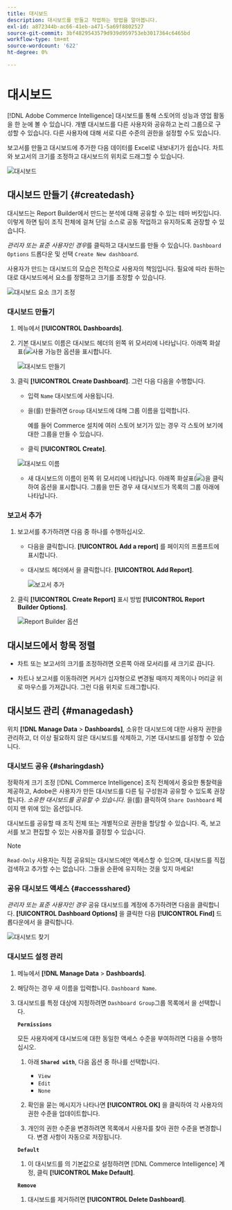 ```yaml
---
title: 대시보드
description: 대시보드를 만들고 작업하는 방법을 알아봅니다.
exl-id: a872344b-ac66-41eb-a471-5a69f8802527
source-git-commit: 3bf4829543579d939d959753eb3017364c6465bd
workflow-type: tm+mt
source-wordcount: '622'
ht-degree: 0%

---
```


# 대시보드

[!DNL Adobe Commerce Intelligence] 대시보드를 통해 스토어의 성능과 영업 활동을 한 눈에 볼 수 있습니다. 개별 대시보드를 다른 사용자와 공유하고 논리 그룹으로 구성할 수 있습니다. 다른 사용자에 대해 서로 다른 수준의 권한을 설정할 수도 있습니다.

보고서를 만들고 대시보드에 추가한 다음 데이터를 Excel로 내보내기가 쉽습니다. 차트와 보고서의 크기를 조정하고 대시보드의 위치로 드래그할 수 있습니다.

![대시보드](../../assets/magento-bi-report-builder-revenue-by-products-formula-report-holiday-sales-dashboard.png)

## 대시보드 만들기 {#createdash}

대시보드는 Report Builder에서 만드는 분석에 대해 공유할 수 있는 테마 버킷입니다. 이렇게 하면 팀이 조직 전체에 걸쳐 단일 소스로 공동 작업하고 유지하도록 권장할 수 있습니다.

*관리자 또는 표준 사용자인 경우*&#x200B;를 클릭하고 대시보드를 만들 수 있습니다. `Dashboard Options` 드롭다운 및 선택 `Create New dashboard`.

사용자가 만드는 대시보드의 모습은 전적으로 사용자의 책임입니다. 필요에 따라 원하는 대로 대시보드에서 요소를 정렬하고 크기를 조정할 수 있습니다.

![대시보드 요소 크기 조정](../../assets/arrange_resize_dashboard_element.gif)

### 대시보드 만들기

1. 메뉴에서 **[!UICONTROL Dashboards]**.

1. 기본 대시보드 이름은 대시보드 헤더의 왼쪽 위 모서리에 나타납니다. 아래쪽 화살표(![](../../assets/magento-bi-btn-down.png)사용 가능한 옵션을 표시합니다.

   ![대시보드 만들기](../../assets/magento-bi-dashboard-create.png)

1. 클릭 **[!UICONTROL Create Dashboard]**. 그런 다음 다음을 수행합니다.

   * 입력 `Name` 대시보드에 사용됩니다.

   * 을(를) 만들려면 `Group` 대시보드에 대해 그룹 이름을 입력합니다.

      예를 들어 Commerce 설치에 여러 스토어 보기가 있는 경우 각 스토어 보기에 대한 그룹을 만들 수 있습니다.

   * 클릭 **[!UICONTROL Create]**.

   ![대시보드 이름](../../assets/magento-bi-dashboard-create-name.png)

   * 새 대시보드의 이름이 왼쪽 위 모서리에 나타납니다. 아래쪽 화살표(![](../../assets/magento-bi-btn-down.png))을 클릭하여 옵션을 표시합니다. 그룹을 만든 경우 새 대시보드가 목록의 그룹 아래에 나타납니다.


### 보고서 추가

1. 보고서를 추가하려면 다음 중 하나를 수행하십시오.

   * 다음을 클릭합니다. **[!UICONTROL Add a report]** 를 페이지의 프롬프트에 표시합니다.

   * 대시보드 헤더에서 을 클릭합니다. **[!UICONTROL Add Report]**.

      ![보고서 추가](../../assets/magento-bi-dashboard-create-add-report.png)

1. 클릭 **[!UICONTROL Create Report]** 표시 방법 **[!UICONTROL Report Builder Options]**.

   ![Report Builder 옵션](../../assets/magento-bi-report-builder.png)

## 대시보드에서 항목 정렬

* 차트 또는 보고서의 크기를 조정하려면 오른쪽 아래 모서리를 새 크기로 끕니다.

* 차트나 보고서를 이동하려면 커서가 십자형으로 변경될 때까지 제목이나 머리글 위로 마우스를 가져갑니다. 그런 다음 위치로 드래그합니다.

## 대시보드 관리 {#managedash}

위치 **[!DNL Manage Data** > **Dashboards]**, 소유한 대시보드에 대한 사용자 권한을 관리하고, 더 이상 필요하지 않은 대시보드를 삭제하고, 기본 대시보드를 설정할 수 있습니다.

### 대시보드 공유 {#sharingdash}

정확하게 크기 조정 [!DNL Commerce Intelligence] 조직 전체에서 중요한 통찰력을 제공하고, Adobe은 사용자가 만든 대시보드를 다른 팀 구성원과 공유할 수 있도록 권장합니다. *소유한 대시보드를 공유할 수 있습니다.* 을(를) 클릭하여 `Share Dashboard` 페이지 맨 위에 있는 옵션입니다.

대시보드를 공유할 때 조직 전체 또는 개별적으로 권한을 할당할 수 있습니다. 즉, 보고서를 보고 편집할 수 있는 사용자를 결정할 수 있습니다.

>[!NOTE]
>
>`Read-Only` 사용자는 직접 공유되는 대시보드에만 액세스할 수 있으며, 대시보드를 직접 검색하고 추가할 수는 없습니다. 그들을 순환에 유지하는 것을 잊지 마세요!

### 공유 대시보드 액세스 {#accessshared}

*관리자 또는 표준 사용자인 경우* 공유 대시보드를 계정에 추가하려면 다음을 클릭합니다. **[!UICONTROL Dashboard Options]** 을 클릭한 다음 **[!UICONTROL Find]** 드롭다운에서 을 클릭합니다.

![대시보드 찾기](../../assets/find_dashboard.png)<!--{: width="1000" height="535"}-->

### 대시보드 설정 관리

1. 메뉴에서 **[!DNL Manage Data** > **Dashboards]**.

1. 해당하는 경우 새 이름을 입력합니다. `Dashboard Name`.

1. 대시보드를 특정 대상에 지정하려면 `Dashboard Group`그룹 목록에서 을 선택합니다.

   **`Permissions`**

   모든 사용자에게 대시보드에 대한 동일한 액세스 수준을 부여하려면 다음을 수행하십시오.

   1. 아래 **`Shared with`**, 다음 옵션 중 하나를 선택합니다.

      * `View`
      * `Edit`
      * `None`
   1. 확인을 묻는 메시지가 나타나면 **[!UICONTROL OK]** 을 클릭하여 각 사용자의 권한 수준을 업데이트합니다.

   1. 개인의 권한 수준을 변경하려면 목록에서 사용자를 찾아 권한 수준을 변경합니다. 변경 사항이 자동으로 저장됩니다.

   **`Default`**

   1. 이 대시보드를 의 기본값으로 설정하려면 [!DNL Commerce Intelligence] 계정, 클릭 **[!UICONTROL Make Default]**.

   **`Remove`**

   1. 대시보드를 제거하려면 **[!UICONTROL Delete Dashboard]**.
